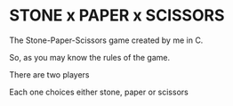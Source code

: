 # STONE x PAPER x SCISSORS
The Stone-Paper-Scissors game created by me in C.

<p>So, as you may know the rules of the game.</p> 
<p>There are two players</p> 
<p>Each one choices either stone, paper or scissors</p>

